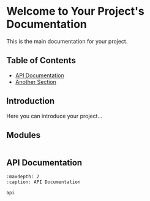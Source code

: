 # Welcome to Your Project's Documentation

This is the main documentation for your project.

## Table of Contents

- [API Documentation](api.md)
- [Another Section](another_section.md)

## Introduction

Here you can introduce your project...

## Modules

```{include} api/modules.md

```

## API Documentation

```{toctree}
:maxdepth: 2
:caption: API Documentation

api
```
